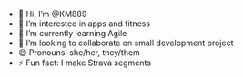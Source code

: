 - 👋 Hi, I’m @KM889
- 👀 I’m interested in apps and fitness
- 🌱 I’m currently learning Agile
- 💞️ I’m looking to collaborate on small development project
- 😄 Pronouns: she/her, they/them
- ⚡ Fun fact: I make Strava segments

<!---
KM889/KM889 is a ✨ special ✨ repository because its `README.md` (this file) appears on your GitHub profile.
You can click the Preview link to take a look at your changes.
--->
